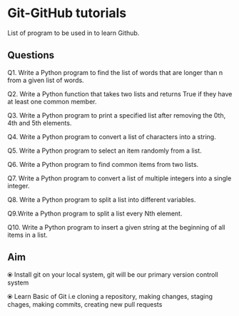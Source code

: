 # Git-GitHub tutorials
List of program to be used in to learn Github.

## Questions

Q1. Write a Python program to find the list of words that are longer than n from a given list of words.

Q2. Write a Python function that takes two lists and returns True if they have at least one common member.

Q3. Write a Python program to print a specified list after removing the 0th, 4th and 5th elements.

Q4. Write a Python program to convert a list of characters into a string.

Q5. Write a Python program to select an item randomly from a list.

Q6. Write a Python program to find common items from two lists.

Q7. Write a Python program to convert a list of multiple integers into a single integer.

Q8. Write a Python program to split a list into different variables.

Q9.Write a Python program to split a list every Nth element.

Q10. Write a Python program to insert a given string at the beginning of all items in a list.

## Aim

⦿ Install git on your local system, git will be our primary version controll system

⦿ Learn Basic of Git i.e cloning a repository, making changes, staging chages, making commits, creating new pull requests
